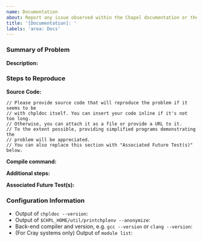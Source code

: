 ```yaml
---
name: Documentation
about: Report any issue observed within the Chapel documentation or the `chpldoc` tool.
title: '[Documentation]: '
labels: 'area: Docs'
---
```


### Summary of Problem

**Description:**
<!--
What did you observe when encountering this issue?
What did you expect to observe?
-->

### Steps to Reproduce

**Source Code:**

```chapel
// Please provide source code that will reproduce the problem if it seems to be
// with chpldoc itself. You can insert your code inline if it's not too long.
// Otherwise, you can attach it as a file or provide a URL to it.
// To the extent possible, providing simplified programs demonstrating the
// problem will be appreciated.
// You can also replace this section with "Associated Future Test(s)" below.
```

**Compile command:**
<!-- e.g. `chpldoc foo.chpl` -->

**Additional steps:**
<!-- Are there any additional steps needed to demonstrate the issue beyond calling `chpldoc`? -->

**Associated Future Test(s):**
<!--
Are there any tests in Chapel's test system that demonstrate this issue?
e.g. [`test/path/to/foo.chpl`](
      https://github.com/chapel-lang/chapel/blob/main/test/path/to/foo.chpl
      ) #1234
-->

### Configuration Information

- Output of `chpldoc --version`:
- Output of `$CHPL_HOME/util/printchplenv --anonymize`:
  <!--
  When `$CHPL_HOME` is not set, you can use `chpl --print-chpl-settings`
  instead, though be aware that this does not anonymize the output (yet)
  -->
- Back-end compiler and version, e.g. `gcc --version` or `clang --version`:
- (For Cray systems only) Output of `module list`:
